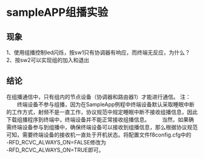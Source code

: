 # sampleAPP组播实验
## 现象
1、使用组播控制led闪烁，按sw1只有协调器有响应，而终端无反应，为什么？  
2、按sw2可以实现组的加入和退出  

## 结论
在组播通信中，只有组内的节点设备（协调器和路由器1）才能进行通信。
注：  
　　终端设备不参与组播，因为在SampleApp例程中终端设备默认采取睡眠中断的工作方式，射频不是一直工作，协议规范中规定睡眠中断不接收组播信息，因此下载组播程序到终端中，终端设备并不能正常接收组播信息。
　　当然，如果确需终端设备参与到组播中，确保终端设备可以接收到组播信息，那么根据协议规范可知，需要终端设备的接收机一直处于开机状态。将配置文件f8config.cfg中的  
-RFD_RCVC_ALWAYS_ON=FALSE修改为  
-RFD_RCVC_ALWAYS_ON=TRUE即可。  
